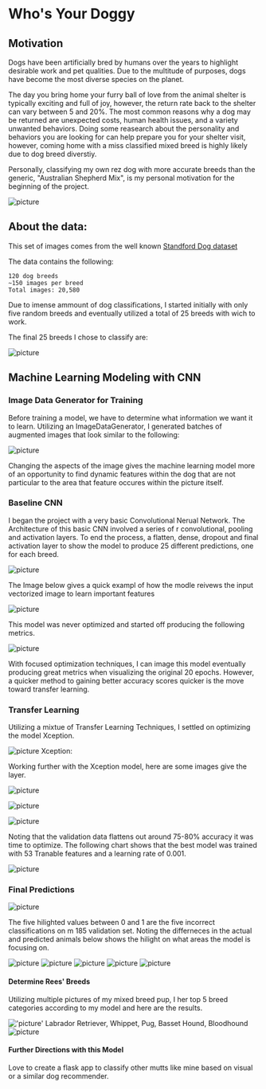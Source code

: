 # Who's Your Doggy


## Motivation

Dogs have been artificially bred by humans over the years to highlight desirable work and pet qualities. Due to the multitude of purposes, dogs have become the most diverse species on the planet.

The day you bring home your furry ball of love from the animal shelter is typically exciting and full of joy, however, the return rate back to the shelter can vary between 5 and 20%. The most common reasons why a dog may be returned are unexpected costs, human health issues, and a variety unwanted behaviors. Doing some reasearch about the personality and behaviors you are looking for can help prepare you for your shelter visit, however, coming home with a miss classified mixed breed is highly likely due to dog breed diverstiy. 

Personally, classifying my own rez dog with more accurate breeds than the generic, "Australian Shepherd Mix", is my personal motivation for the beginning of the project. 

![picture](visuals/animal_imgs/rees_unknown.png)

## About the data:

This set of images comes from the well known <a href = "http://vision.stanford.edu/aditya86/ImageNetDogs/">Standford Dog dataset</a>



The data contains the following:

    120 dog breeds
    ~150 images per breed
    Total images: 20,580
   
Due to imense ammount of dog classifications, I started initially with only five random breeds and eventually utilized a total of 25 breeds with wich to work. 

The final 25 breeds I chose to classify are: 

![picture](visuals/animal_imgs/breeds.png)

## Machine Learning Modeling with CNN

### Image Data Generator for Training

Before training a model, we have to determine what information we want it to learn. Utilizing an ImageDataGenerator, I generated batches of augmented images that look similar to the following:

![picture](visuals/animal_imgs/chow.png)

Changing the aspects of the image gives the machine learning model more of an opportunity to find dynamic features within the dog that are not particular to the area that feature occures within the picture itself. 

### Baseline CNN

I began the project with a very basic Convolutional Nerual Network. 
The Architecture of this basic CNN involved a series of r convolutional, pooling and activation layers. To end the process, a flatten, dense, dropout and final activation layer to show the model to produce 25 different predictions, one for each breed. 

![picture](visuals/NN_viz/cnn_basic_.jpeg)

The Image below gives a quick exampl of how the modle reivews the input vectorized image to learn important features

![picture](visuals/NN_viz/cnn_vis.gif)

This model was never optimized and started off producing the following metrics. 

![picture](visuals/model_progress/cnn_100epochs2.png)

With focused optimization techniques, I can image this model eventually producing great metrics when visualizing the original 20 epochs. However, a quicker method to gaining better accuracy scores quicker is the move toward transfer learning. 


### Transfer Learning
Utilizing a mixtue of Transfer Learning Techniques, I settled on optimizing the model Xception.

![picture](visuals/model_progress/plus100_Xception290.png)
Xception:

Working further with the Xception model, here are some images give the layer. 

![picture](visuals/activation_one.png)

![picture](visuals/activation_ten.png)

![picture](visuals/activation_hund_thirty.png)




Noting that the validation data flattens out around 75-80% accuracy it was time to optimize. The following chart shows that the best model was trained with 53 Tranable features and a learning rate of 0.001. 

![picture](visuals/model_progress/model_improvements.png)



### Final Predictions

![picture](visuals/model_progress/confusion_mtx.png)

The five hilighted values between 0 and 1 are the five incorrect classifications on m 185 validation set. Noting the differneces in the actual and predicted animals below shows the hilight on what areas the model is focusing on. 


![picture](visuals/missclass/first_missclass.png)
![picture](visuals/missclass/second_missclass.png)
![picture](visuals/missclass/third_missclass.png)
![picture](visuals/missclass/fourth_missclass.png)
![picture](visuals/missclass/fifth_missclass.png)





#### Determine Rees' Breeds
Utilizing multiple pictures of my mixed breed pup, I her top 5 breed categories according to my model and here are the results. 

!['picture'](visuals/animal_imgs/five_rees.png)
Labrador Retriever, Whippet, Pug, Basset Hound, Bloodhound
![picture](visuals/animal_imgs/top_five.png)



#### Further Directions with this Model

Love to create a flask app to classify other mutts like mine based on visual or a similar dog recommender. 